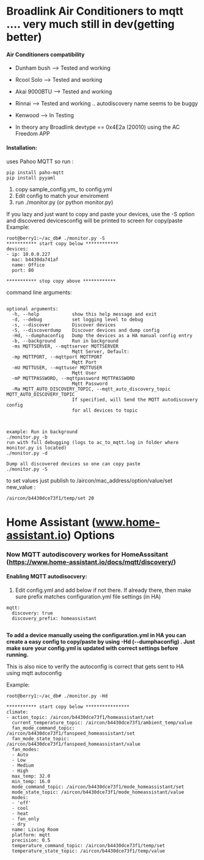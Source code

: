 # Broadlink Air Conditioners to mqtt .... very much still in dev(getting better)
#### Air Conditioners compatibility 
  * Dunham bush --> Tested and working

  * Rcool Solo --> Tested and working
  * Akai 9000BTU  --> Tested and working
  * Rinnai  --> Tested and working .. autodiscovery name seems to be buggy
  * Kenwood --> In Testing
  * In theory any Broadlink devtype == 0x4E2a (20010) using the AC Freedom APP

#### Installation: 

uses Pahoo MQTT so run :

```
pip install paho-mqtt
pip install pyyaml
```
1. copy sample_config.ym_ to config.yml
2. Edit config to match your enviroment
3. run ./monitor.py (or python monitor.py)

If you lazy and just want to copy and paste your devices, use the -S option and discovered devicesconfig will be printed to screen for copy/paste
Example:
```
root@berry1:~/ac_db# ./monitor.py -S
*********** start copy below ************
devices:
- ip: 10.0.0.227
  mac: b4430da741af
  name: Office
  port: 80

*********** stop copy above ************

```


command line arguments: 

```

optional arguments:
  -h, --help            show this help message and exit
  -d, --debug           set logging level to debug
  -s, --discover        Discover devices
  -S, --discoverdump    Discover devices and dump config
  -Hd, --dumphaconfig   Dump the devices as a HA manual config entry
  -b, --background      Run in background
  -ms MQTTSERVER, --mqttserver MQTTSERVER
                        Mqtt Server, Default:
  -mp MQTTPORT, --mqttport MQTTPORT
                        Mqtt Port
  -mU MQTTUSER, --mqttuser MQTTUSER
                        Mqtt User
  -mP MQTTPASSWORD, --mqttpassword MQTTPASSWORD
                        Mqtt Password
  -Ma MQTT_AUTO_DISCOVERY_TOPIC, --mqtt_auto_discovery_topic MQTT_AUTO_DISCOVERY_TOPIC
                        If specified, will Send the MQTT autodiscovery config
                        for all devices to topic
  


example: Run in background
./monitor.py -b
run with full debugging (logs to ac_to_mqtt.log in folder where monitor.py is located)
./monitor.py -d

Dump all discovered devices so one can copy paste
./monitor.py -S
```

to set values just publish to /aircon/mac_address/option/value/set  new_value  :
```
/aircon/b4430dce73f1/temp/set 20
```

# Home Assistant (www.home-assistant.io) Options

### Now MQTT autodiscovery workes for HomeAsssitant  (https://www.home-assistant.io/docs/mqtt/discovery/)

#### Enabling MQTT autodisocvery:

1. Edit config.yml and add below if not there. If already there, then make sure prefix matches configuration.yml file settings (in HA) 

```
mqtt:
  discovery: true
  discovery_prefix: homeassistant
  
```


**To add a device manually useing the configuration.yml in HA you can create a easy config to copy/paste by using -Hd (--dumphaconfig) . Just make sure your config.yml is updated with correct settings before running.**

This is also nice to verify the autoconfig is correct that gets sent to HA using mqtt autoconfig

Example:

```
root@berry1:~/ac_db# ./monitor.py -Hd
 
*********** start copy below ****************
climate:
- action_topic: /aircon/b4430dce73f1/homeassistant/set
  current_temperature_topic: /aircon/b4430dce73f1/ambient_temp/value
  fan_mode_command_topic: /aircon/b4430dce73f1/fanspeed_homeassistant/set
  fan_mode_state_topic: /aircon/b4430dce73f1/fanspeed_homeassistant/value
  fan_modes:
  - Auto
  - Low
  - Medium
  - High
  max_temp: 32.0
  min_temp: 16.0
  mode_command_topic: /aircon/b4430dce73f1/mode_homeassistant/set
  mode_state_topic: /aircon/b4430dce73f1/mode_homeassistant/value
  modes:
  - 'off'
  - cool
  - heat
  - fan_only
  - dry
  name: Living Room
  platform: mqtt
  precision: 0.5
  temperature_command_topic: /aircon/b4430dce73f1/temp/set
  temperature_state_topic: /aircon/b4430dce73f1/temp/value


```

